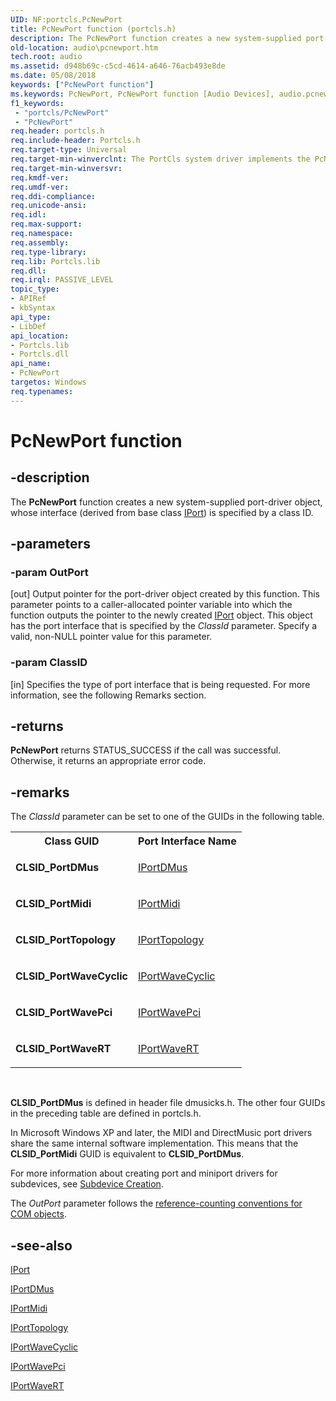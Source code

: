 ```yaml
---
UID: NF:portcls.PcNewPort
title: PcNewPort function (portcls.h)
description: The PcNewPort function creates a new system-supplied port-driver object, whose interface (derived from base class IPort) is specified by a class ID.
old-location: audio\pcnewport.htm
tech.root: audio
ms.assetid: d948b69c-c5cd-4614-a646-76acb493e8de
ms.date: 05/08/2018
keywords: ["PcNewPort function"]
ms.keywords: PcNewPort, PcNewPort function [Audio Devices], audio.pcnewport, audpc-routines_799c0416-dde0-4818-8da7-a38e4e6d4541.xml, portcls/PcNewPort
f1_keywords:
 - "portcls/PcNewPort"
 - "PcNewPort"
req.header: portcls.h
req.include-header: Portcls.h
req.target-type: Universal
req.target-min-winverclnt: The PortCls system driver implements the PcNewPort function in Microsoft Windows 98/Me and in Windows 2000 and later operating systems.
req.target-min-winversvr: 
req.kmdf-ver: 
req.umdf-ver: 
req.ddi-compliance: 
req.unicode-ansi: 
req.idl: 
req.max-support: 
req.namespace: 
req.assembly: 
req.type-library: 
req.lib: Portcls.lib
req.dll: 
req.irql: PASSIVE_LEVEL
topic_type:
- APIRef
- kbSyntax
api_type:
- LibDef
api_location:
- Portcls.lib
- Portcls.dll
api_name:
- PcNewPort
targetos: Windows
req.typenames: 
---
```


# PcNewPort function


## -description


The <b>PcNewPort</b> function creates a new system-supplied port-driver object, whose interface (derived from base class <a href="https://docs.microsoft.com/windows-hardware/drivers/ddi/portcls/nn-portcls-iport">IPort</a>) is specified by a class ID.


## -parameters




### -param OutPort 
[out]
Output pointer for the port-driver object created by this function. This parameter points to a caller-allocated pointer variable into which the function outputs the pointer to the newly created <a href="https://docs.microsoft.com/windows-hardware/drivers/ddi/portcls/nn-portcls-iport">IPort</a> object. This object has the port interface that is specified by the <i>ClassId</i> parameter. Specify a valid, non-NULL pointer value for this parameter.


### -param ClassID 
[in]
Specifies the type of port interface that is being requested. For more information, see the following Remarks section.


## -returns



<b>PcNewPort</b> returns STATUS_SUCCESS if the call was successful. Otherwise, it returns an appropriate error code.




## -remarks



The <i>ClassId</i> parameter can be set to one of the GUIDs in the following table.

<table>
<tr>
<th>Class GUID</th>
<th>Port Interface Name</th>
</tr>
<tr>
<td>
<b>CLSID_PortDMus</b>

</td>
<td>

<a href="https://docs.microsoft.com/windows-hardware/drivers/ddi/dmusicks/nn-dmusicks-iportdmus">IPortDMus</a>


</td>
</tr>
<tr>
<td>
<b>CLSID_PortMidi</b>

</td>
<td>

<a href="https://docs.microsoft.com/windows-hardware/drivers/ddi/portcls/nn-portcls-iportmidi">IPortMidi</a>


</td>
</tr>
<tr>
<td>
<b>CLSID_PortTopology</b>

</td>
<td>

<a href="https://docs.microsoft.com/windows-hardware/drivers/ddi/portcls/nn-portcls-iporttopology">IPortTopology</a>


</td>
</tr>
<tr>
<td>
<b>CLSID_PortWaveCyclic</b>

</td>
<td>

<a href="https://docs.microsoft.com/windows-hardware/drivers/ddi/portcls/nn-portcls-iportwavecyclic">IPortWaveCyclic</a>


</td>
</tr>
<tr>
<td>
<b>CLSID_PortWavePci</b>

</td>
<td>

<a href="https://docs.microsoft.com/previous-versions/windows/hardware/drivers/ff536905(v=vs.85)">IPortWavePci</a>


</td>
</tr>
<tr>
<td>
<b>CLSID_PortWaveRT</b>

</td>
<td>

<a href="https://docs.microsoft.com/windows-hardware/drivers/ddi/portcls/nn-portcls-iportwavert">IPortWaveRT</a>


</td>
</tr>
</table>
 

<b>CLSID_PortDMus</b> is defined in header file dmusicks.h. The other four GUIDs in the preceding table are defined in portcls.h.

In Microsoft Windows XP and later, the MIDI and DirectMusic port drivers share the same internal software implementation. This means that the <b>CLSID_PortMidi</b> GUID is equivalent to <b>CLSID_PortDMus</b>.

For more information about creating port and miniport drivers for subdevices, see <a href="https://docs.microsoft.com/windows-hardware/drivers/audio/subdevice-creation">Subdevice Creation</a>.

The <i>OutPort</i> parameter follows the <a href="https://docs.microsoft.com/windows-hardware/drivers/audio/reference-counting-conventions-for-com-objects">reference-counting conventions for COM objects</a>. 




## -see-also




<a href="https://docs.microsoft.com/windows-hardware/drivers/ddi/portcls/nn-portcls-iport">IPort</a>



<a href="https://docs.microsoft.com/windows-hardware/drivers/ddi/dmusicks/nn-dmusicks-iportdmus">IPortDMus</a>



<a href="https://docs.microsoft.com/windows-hardware/drivers/ddi/portcls/nn-portcls-iportmidi">IPortMidi</a>



<a href="https://docs.microsoft.com/windows-hardware/drivers/ddi/portcls/nn-portcls-iporttopology">IPortTopology</a>



<a href="https://docs.microsoft.com/windows-hardware/drivers/ddi/portcls/nn-portcls-iportwavecyclic">IPortWaveCyclic</a>



<a href="https://docs.microsoft.com/previous-versions/windows/hardware/drivers/ff536905(v=vs.85)">IPortWavePci</a>



<a href="https://docs.microsoft.com/windows-hardware/drivers/ddi/portcls/nn-portcls-iportwavert">IPortWaveRT</a>
 

 

